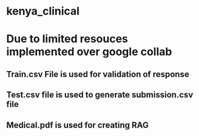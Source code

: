 # kenya_clinical
# Due to limited resouces implemented over google collab
## Train.csv File is used for validation of response
## Test.csv file is used to generate submission.csv file
## Medical.pdf is used for creating RAG 
